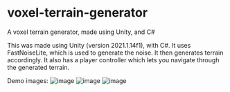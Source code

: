 # voxel-terrain-generator
A voxel terrain generator, made using Unity, and C#

This was made using Unity (version 2021.1.14f1), with C#. 
It uses FastNoiseLite, which is used to generate the noise. It then generates terrain accordingly.
It also has a player controller which lets you navigate through the generated terrain.

Demo images:
![image](https://user-images.githubusercontent.com/97091148/175812205-39cbc09b-1872-4ef9-9205-d10a5fa87dd2.png)
![image](https://user-images.githubusercontent.com/97091148/175812215-291e978a-407f-4203-9ea7-c8023b1e6e84.png)
![image](https://user-images.githubusercontent.com/97091148/175812230-a437aba7-6407-4931-9560-336052361b4e.png)

